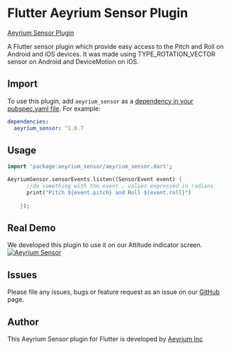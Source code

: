 
# Flutter Aeyrium Sensor Plugin 

[Aeyrium Sensor Plugin](https://pub.dartlang.org/packages/aeyrium_sensor)

A Flutter sensor plugin which provide easy access to the Pitch and Roll on Android and iOS devices. It was made using TYPE_ROTATION_VECTOR sensor on Android and DeviceMotion on iOS.

## Import

To use this plugin, add `aeyrium_sensor` as a [dependency in your pubspec.yaml file](https://flutter.io/platform-plugins/). For example:

```yaml
dependencies:
  aeyrium_sensor: ^1.0.7
```

## Usage

``` dart
import 'package:aeyrium_sensor/aeyrium_sensor.dart';

AeyriumSensor.sensorEvents.listen((SensorEvent event) {
      //do something with the event , values expressed in radians
      print("Pitch ${event.pitch} and Roll ${event.roll}")
      
    });

```

## Real Demo

We developed this plugin to use it on our Attitude indicator screen.
[![Aeyrium Sensor](http://img.youtube.com/vi/IIoa9uNka_0/0.jpg)](http://www.youtube.com/watch?v=IIoa9uNka_0 "Attitude indicator")


## Issues

Please file any issues, bugs or feature request as an issue on our [GitHub](https://github.com/aeyrium/aeyrium-sensor/issues) page.

## Author

This Aeyrium Sensor plugin for Flutter is developed by [Aeyrium Inc](https://aeyrium.com)